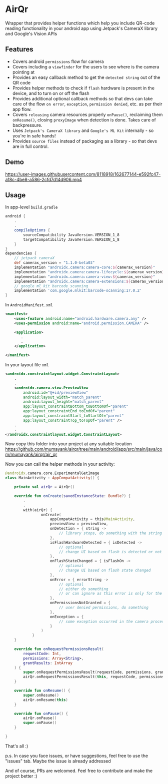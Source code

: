# AirQr

Wrapper that provides helper functions which help you include QR-code reading functionality in your android app using Jetpack's CameraX library and Google's Vision APIs

## Features
- Covers android `permissions` flow for camera
- Covers including a `viewfinder` for the users to see where is the camera pointing at
- Provides an easy callback method to get the `detected string` out of the QR code
- Provides helper methods to check if `flash` hardware is present in the device, and to turn on or off the flash
- Provides additional optional callback methods so that devs can take care of the flow `on error`, `exception`, `permission denied`, etc. as per their app flow.
- Covers `releasing` camera resources properly `onPause()`, reclaiming them `onResume()`, closing `proxyImage` when detection is done. Takes care of backpressure.
- Uses `Jetpack's CameraX library` and `Google's ML Kit` internally - so you're in safe hands!
- Provides `source files` instead of packaging as a library - so that devs are in full control.

## Demo
https://user-images.githubusercontent.com/8118918/162677144-e592fc47-a18c-4be8-a586-2cfd7d14d906.mp4

## Usage

In app-level `build.gradle`
```gradle
android {
    .
    .
    compileOptions {
        sourceCompatibility JavaVersion.VERSION_1_8
        targetCompatibility JavaVersion.VERSION_1_8
    }
}
dependencies {
    // jetpack cameraX
    def camerax_version = "1.1.0-beta03"
    implementation "androidx.camera:camera-core:${camerax_version}"
    implementation "androidx.camera:camera-lifecycle:${camerax_version}"
    implementation "androidx.camera:camera-view:${camerax_version}"
    implementation "androidx.camera:camera-extensions:${camerax_version}"
    // google ml kit barcode scanning
    implementation 'com.google.mlkit:barcode-scanning:17.0.2'
}
```
In `AndroidManifest.xml`
```xml
<manifest>
    <uses-feature android:name="android.hardware.camera.any" /> 
    <uses-permission android:name="android.permission.CAMERA" />

    <application>
       .
       .
    </application>

</manifest>
```
In your layout file `xml`
```xml
<androidx.constraintlayout.widget.ConstraintLayout>
    .
    .
    <androidx.camera.view.PreviewView
        android:id="@+id/previewView"
        android:layout_width="match_parent"
        android:layout_height="match_parent"
        app:layout_constraintBottom_toBottomOf="parent"
        app:layout_constraintEnd_toEndOf="parent"
        app:layout_constraintStart_toStartOf="parent"
        app:layout_constraintTop_toTopOf="parent" />
    .
    .
</androidx.constraintlayout.widget.ConstraintLayout>
```
Now copy this folder into your project at any suitable location
https://github.com/mumayank/airqr/tree/main/android/app/src/main/java/com/mumayank/airqr/air_qr

Now you can call the helper methods in your activity:
```kotlin
@androidx.camera.core.ExperimentalGetImage
class MainActivity : AppCompatActivity() {

    private val airQr = AirQr()

    override fun onCreate(savedInstanceState: Bundle?) {
        .
        .
        with(airQr) {
                onCreate(
                    appCompatActivity = this@MainActivity,
                    previewView = previewView,
                    onDetection = { string ->
                        // library stops, do something with the string
                    },
                    isFlashHardwareDetected = { isDetected ->
                        // optional
                        // change UI based on flash is detected or not
                    },
                    onFlashStateChanged = { isFlashOn ->
                        // optional
                        // change UI based on flash state changed
                    },
                    onError = { errorString ->
                        // optional
                        // either do something
                        // or can ignore as this error is only for the current frame
                    },
                    onPermissionsNotGranted = {
                        // user denied permissions, do something
                    },
                    onException = {
                        // some exception occurred in the camera process, do something
                    }
                )
            }
    }

    override fun onRequestPermissionsResult(
        requestCode: Int,
        permissions: Array<String>,
        grantResults: IntArray
    ) {
        super.onRequestPermissionsResult(requestCode, permissions, grantResults)
        airQr.onRequestPermissionsResult(this, requestCode, permissions, grantResults)
    }

    override fun onResume() {
        super.onResume()
        airQr.onResume(this)
    }

    override fun onPause() {
        airQr.onPause()
        super.onPause()
    }

}
```
That's all :)

p.s. In case you face issues, or have suggestions, feel free to use the "issues" tab. Maybe the issue is already addressed

And of course, PRs are welcomed. Feel free to contribute and make the project better :)
